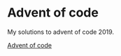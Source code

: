 # Advent of code

My solutions to advent of code 2019. 

[Advent of code](https://adventofcode.com/2019)

